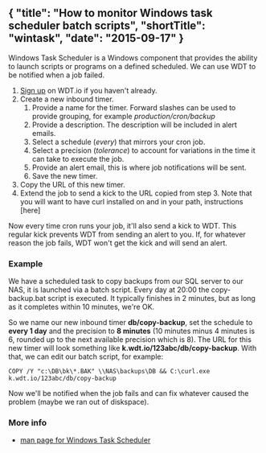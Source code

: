{
  "title": "How to monitor Windows task scheduler batch scripts",
  "shortTitle": "wintask",
  "date": "2015-09-17"
}
---
Windows Task Scheduler is a Windows component that provides the ability to launch scripts or programs on a defined scheduled. We can use WDT to be notified when a job failed.

1. [Sign up](https://wdt.io/signup) on WDT.io if you haven't already.
2. Create a new inbound timer.
   1. Provide a name for the timer.  Forward slashes can be used to provide grouping, for example *production/cron/backup*
   2. Provide a description.  The description will be included in alert emails.
   3. Select a schedule (*every*) that mirrors your cron job.
   4. Select a precision (*tolerance*) to account for variations in the time it can take to execute the job.
   5. Provide an alert email, this is where job notifications will be sent.
   6. Save the new timer.
3. Copy the URL of this new timer.
4. Extend the job to send a kick to the URL copied from step 3.  Note that you will want to have curl installed on and in your path, instructions [here]

Now every time cron runs your job, it'll also send a kick to WDT. This regular kick prevents WDT from sending an alert to you. If, for whatever reason the job fails, WDT won't get the kick and will send an alert.


### Example

We have a scheduled task to copy backups from our SQL server to our NAS, it is launched via a batch script.
Every day at 20:00 the copy-backup.bat script is executed. It typically finishes in 2 minutes, but as long as it completes within 10 minutes, we're OK.

So we name our new inbound timer **db/copy-backup**, set the schedule to **every 1 day** and the precision to **8 minutes** (10 minutes minus 4 minutes is 6, rounded up to the next available precision which is 8). The URL for this new timer will look something like **k.wdt.io/123abc/db/copy-backup**. With that, we can edit our batch script, for example:

```batch
COPY /Y "c:\DB\bk\*.BAK" \\NAS\backups\DB && C:\curl.exe k.wdt.io/123abc/db/copy-backup
```
Now we'll be notified when the job fails and can fix whatever caused the problem (maybe we ran out of diskspace).

### More info

- [man page for Windows Task Scheduler](http://windows.microsoft.com/en-ca/windows/schedule-task#1TC=windows-7)
